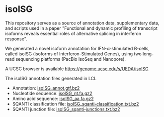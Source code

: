 # isoISG
This repository serves as a source of annotation data, supplementary data, and scripts used in a paper "Functional and dynamic profiling of transcript isoforms reveals essential roles of alternative splicing in interferon response".

We generated a novel isoform annotation for IFN-α-stimulated B-cells, called isoISG (isoforms of Interferon-Stimulated Genes), using two long-read sequencing platforms (PacBio IsoSeq and Nanopore).


A UCSC browser is available
https://genome.ucsc.edu/s/UEDA/isoISG


The isoISG annotation files generated in LCL
- Annotation: [isoISG_annot.gtf.bz2](https://drive.google.com/u/4/uc?id=1kFI3qG0Vw7UmQ0ZBjPIg_ywyhoOGo6AY&export=download)
- Nucleotide sequence: [isoISG_nt.fa.gz2](https://drive.google.com/u/4/uc?id=1PtJjRlbOMu1S2FKIUlRC4VnsVWj7pdj2&export=download)
- Amino acid sequence: [isoISG_aa.fa.gz2](https://drive.google.com/u/4/uc?id=185qRJncPlqiT_u-yKvlWbB9n1nRijfk7&export=download)
- SQANTI classification file: [isoISG_sqanti-classification.txt.bz2](https://drive.google.com/u/4/uc?id=1D9037FZ3P-0va6guvpDL-wVvTETwA5aK&export=download)
- SQANTI junction file: [isoISG_sqanti-junctions.txt.bz2](https://drive.google.com/u/4/uc?id=1Q4hk-w22he1ccR3sSEwjXqF5VD-inIir&export=download)





